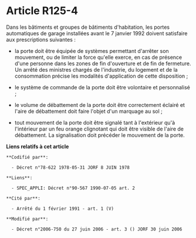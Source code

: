 # Article R125-4

Dans les bâtiments et groupes de bâtiments d'habitation, les portes automatiques de garage installées avant le 7 janvier 1992
doivent satisfaire aux prescriptions suivantes :

- la porte doit être équipée de systèmes permettant d'arrêter son mouvement, ou de limiter la force qu'elle exerce, en cas de
présence d'une personne dans les zones de fin d'ouverture et de fin de fermeture. Un arrêté des ministres chargés de
l'industrie, du logement et de la consommation précise les modalités d'application de cette disposition ;

- le système de commande de la porte doit être volontaire et personnalisé ;

- le volume de débattement de la porte doit être correctement éclairé et l'aire de débattement doit faire l'objet d'un
marquage au sol ;

- tout mouvement de la porte doit être signalé tant à l'extérieur qu'à l'intérieur par un feu orange clignotant qui doit être
visible de l'aire de débattement. La signalisation doit précéder le mouvement de la porte.

**Liens relatifs à cet article**

	**Codifié par**:

	  - Décret n°78-622 1978-05-31 JORF 8 JUIN 1978

	**Liens**:

	  - SPEC_APPLI: Décret n°90-567 1990-07-05 art. 2

	**Cité par**:

	  - Arrêté du 1 février 1991 - art. 1 (V)

	**Modifié par**:

	  - Décret n°2006-750 du 27 juin 2006 - art. 3 () JORF 30 juin 2006
